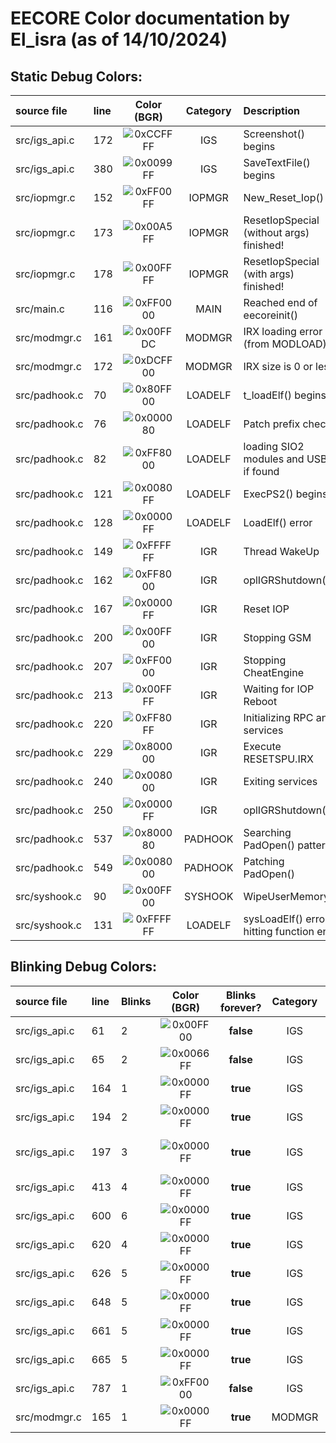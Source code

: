 # EECORE Color documentation by El_isra (as of 14/10/2024)
## Static Debug Colors: 
source file | line | Color (BGR) | Category | Description
:---------- | :--- | :---------: | :------: | :--------- 
src/igs_api.c | 172 | ![0xCCFFFF](https://img.shields.io/badge/CCFFFF-FFFFCC?style=for-the-badge) | IGS | Screenshot() begins
src/igs_api.c | 380 | ![0x0099FF](https://img.shields.io/badge/0099FF-FF9900?style=for-the-badge) | IGS | SaveTextFile() begins
src/iopmgr.c | 152 | ![0xFF00FF](https://img.shields.io/badge/FF00FF-FF00FF?style=for-the-badge) | IOPMGR | New_Reset_Iop()
src/iopmgr.c | 173 | ![0x00A5FF](https://img.shields.io/badge/00A5FF-FFA500?style=for-the-badge) | IOPMGR | ResetIopSpecial (without args) finished!
src/iopmgr.c | 178 | ![0x00FFFF](https://img.shields.io/badge/00FFFF-FFFF00?style=for-the-badge) | IOPMGR | ResetIopSpecial (with args) finished!
src/main.c | 116 | ![0xFF0000](https://img.shields.io/badge/FF0000-0000FF?style=for-the-badge) | MAIN | Reached end of eecoreinit()
src/modmgr.c | 161 | ![0x00FFDC](https://img.shields.io/badge/00FFDC-DCFF00?style=for-the-badge) | MODMGR | IRX loading error (from MODLOAD)
src/modmgr.c | 172 | ![0xDCFF00](https://img.shields.io/badge/DCFF00-00FFDC?style=for-the-badge) | MODMGR | IRX size is 0 or less
src/padhook.c | 70 | ![0x80FF00](https://img.shields.io/badge/80FF00-00FF80?style=for-the-badge) | LOADELF | t_loadElf() begins
src/padhook.c | 76 | ![0x000080](https://img.shields.io/badge/000080-800000?style=for-the-badge) | LOADELF | Patch prefix check
src/padhook.c | 82 | ![0xFF8000](https://img.shields.io/badge/FF8000-0080FF?style=for-the-badge) | LOADELF | loading SIO2 modules and USBD if found
src/padhook.c | 121 | ![0x0080FF](https://img.shields.io/badge/0080FF-FF8000?style=for-the-badge) | LOADELF | ExecPS2() begins
src/padhook.c | 128 | ![0x0000FF](https://img.shields.io/badge/0000FF-FF0000?style=for-the-badge) | LOADELF | LoadElf() error
src/padhook.c | 149 | ![0xFFFFFF](https://img.shields.io/badge/FFFFFF-FFFFFF?style=for-the-badge) | IGR | Thread WakeUp
src/padhook.c | 162 | ![0xFF8000](https://img.shields.io/badge/FF8000-0080FF?style=for-the-badge) | IGR | oplIGRShutdown()
src/padhook.c | 167 | ![0x0000FF](https://img.shields.io/badge/0000FF-FF0000?style=for-the-badge) | IGR | Reset IOP
src/padhook.c | 200 | ![0x00FF00](https://img.shields.io/badge/00FF00-00FF00?style=for-the-badge) | IGR | Stopping GSM
src/padhook.c | 207 | ![0xFF0000](https://img.shields.io/badge/FF0000-0000FF?style=for-the-badge) | IGR | Stopping CheatEngine
src/padhook.c | 213 | ![0x00FFFF](https://img.shields.io/badge/00FFFF-FFFF00?style=for-the-badge) | IGR | Waiting for IOP Reboot
src/padhook.c | 220 | ![0xFF80FF](https://img.shields.io/badge/FF80FF-FF80FF?style=for-the-badge) | IGR | Initializing RPC and services
src/padhook.c | 229 | ![0x800000](https://img.shields.io/badge/800000-000080?style=for-the-badge) | IGR | Execute RESETSPU.IRX
src/padhook.c | 240 | ![0x008000](https://img.shields.io/badge/008000-008000?style=for-the-badge) | IGR | Exiting services
src/padhook.c | 250 | ![0x0000FF](https://img.shields.io/badge/0000FF-FF0000?style=for-the-badge) | IGR | oplIGRShutdown(1)
src/padhook.c | 537 | ![0x800080](https://img.shields.io/badge/800080-800080?style=for-the-badge) | PADHOOK | Searching PadOpen() pattern
src/padhook.c | 549 | ![0x008000](https://img.shields.io/badge/008000-008000?style=for-the-badge) | PADHOOK | Patching PadOpen()
src/syshook.c | 90 | ![0x00FF00](https://img.shields.io/badge/00FF00-00FF00?style=for-the-badge) | SYSHOOK | WipeUserMemory()
src/syshook.c | 131 | ![0xFFFFFF](https://img.shields.io/badge/FFFFFF-FFFFFF?style=for-the-badge) | LOADELF | sysLoadElf() error. hitting function end
## Blinking Debug Colors:
source file | line | Blinks | Color (BGR) | Blinks forever? | Category | Description
:---------- | :--- | :----- | :---------: | :-------------: | :------: | :--------- 
src/igs_api.c | 61 | 2 | ![0x00FF00](https://img.shields.io/badge/00FF00-00FF00?style=for-the-badge) | **false** | IGS | FindEmptyArea(): Found
src/igs_api.c | 65 | 2 | ![0x0066FF](https://img.shields.io/badge/0066FF-FF6600?style=for-the-badge) | **false** | IGS | FindEmptyArea(): Not found
src/igs_api.c | 164 | 1 | ![0x0000FF](https://img.shields.io/badge/0000FF-FF0000?style=for-the-badge) | **true** | IGS | PixelSize(): Unknown?
src/igs_api.c | 194 | 2 | ![0x0000FF](https://img.shields.io/badge/0000FF-FF0000?style=for-the-badge) | **true** | IGS | Screenshot(): sbw out of range [1-32]
src/igs_api.c | 197 | 3 | ![0x0000FF](https://img.shields.io/badge/0000FF-FF0000?style=for-the-badge) | **true** | IGS | Screenshot(): height out of range [64-1080]
src/igs_api.c | 413 | 4 | ![0x0000FF](https://img.shields.io/badge/0000FF-FF0000?style=for-the-badge) | **true** | IGS | SaveTextFile(): FILEIO Open Error
src/igs_api.c | 600 | 6 | ![0x0000FF](https://img.shields.io/badge/0000FF-FF0000?style=for-the-badge) | **true** | IGS | SaveBitmapFile(): Number == 255
src/igs_api.c | 620 | 4 | ![0x0000FF](https://img.shields.io/badge/0000FF-FF0000?style=for-the-badge) | **true** | IGS | SaveBitmapFile(): FILEIO error
src/igs_api.c | 626 | 5 | ![0x0000FF](https://img.shields.io/badge/0000FF-FF0000?style=for-the-badge) | **true** | IGS | SaveBitmapFile(): FILEIO write err
src/igs_api.c | 648 | 5 | ![0x0000FF](https://img.shields.io/badge/0000FF-FF0000?style=for-the-badge) | **true** | IGS | SaveBitmapFile(): FILEIO write error
src/igs_api.c | 661 | 5 | ![0x0000FF](https://img.shields.io/badge/0000FF-FF0000?style=for-the-badge) | **true** | IGS | SaveBitmapFile(): FILEIO write error
src/igs_api.c | 665 | 5 | ![0x0000FF](https://img.shields.io/badge/0000FF-FF0000?style=for-the-badge) | **true** | IGS | SaveBitmapFile(): FILEIO write error
src/igs_api.c | 787 | 1 | ![0xFF0000](https://img.shields.io/badge/FF0000-0000FF?style=for-the-badge) | **false** | IGS | InGameScreenshot() end
src/modmgr.c | 165 | 1 | ![0x0000FF](https://img.shields.io/badge/0000FF-FF0000?style=for-the-badge) | **true** | MODMGR | MODLOAD: out of IOP Memory
